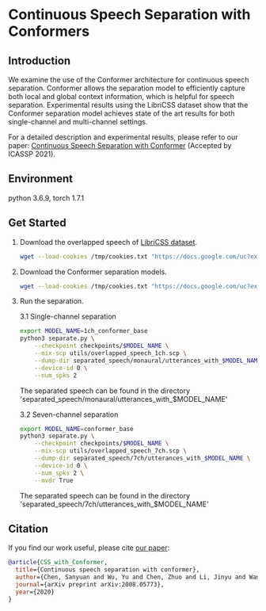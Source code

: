 # Continuous Speech Separation with Conformers

## Introduction

We examine the use of the Conformer architecture for continuous speech separation. 
Conformer allows the separation model to efficiently capture both local and global context information, which is helpful for speech separation.
Experimental results using the LibriCSS dataset show that the Conformer separation model achieves state of the art results for both single-channel and multi-channel settings.

For a detailed description and experimental results, please refer to our paper: [Continuous Speech Separation with Conformer](https://arxiv.org/abs/2008.05773) (Accepted by ICASSP 2021).

## Environment
python 3.6.9, torch 1.7.1

## Get Started
1. Download the overlapped speech of [LibriCSS dataset](https://github.com/chenzhuo1011/libri_css).

    ```bash
    wget --load-cookies /tmp/cookies.txt "https://docs.google.com/uc?export=download&confirm=$(wget --quiet --save-cookies /tmp/cookies.txt --keep-session-cookies --no-check-certificate 'https://docs.google.com/uc?export=download&id=1PdloA-V8HGxkRu9MnT35_civpc3YXJsT' -O- | sed -rn 's/.*confirm=([0-9A-Za-z_]+).*/\1\n/p')&id=1PdloA-V8HGxkRu9MnT35_civpc3YXJsT" -O overlapped_speech.zip && rm -rf /tmp/cookies.txt && unzip overlapped_speech.zip && rm overlapped_speech.zip && mv libricss_overlapped_speech overlapped_speech
   ```

2. Download the Conformer separation models.

    ```bash
    wget --load-cookies /tmp/cookies.txt "https://docs.google.com/uc?export=download&confirm=$(wget --quiet --save-cookies /tmp/cookies.txt --keep-session-cookies --no-check-certificate 'https://docs.google.com/uc?export=download&id=1OlTbEvxYUoqWIHfeAXCftL9srbWUo4I1' -O- | sed -rn 's/.*confirm=([0-9A-Za-z_]+).*/\1\n/p')&id=1OlTbEvxYUoqWIHfeAXCftL9srbWUo4I1" -O checkpoints.zip && rm -rf /tmp/cookies.txt && unzip checkpoints.zip && rm checkpoints.zip && mv css_with_conformer_checkpoints checkpoints
    ```

3. Run the separation.

    3.1  Single-channel separation
    
    ```bash
    export MODEL_NAME=1ch_conformer_base
    python3 separate.py \
        --checkpoint checkpoints/$MODEL_NAME \
        --mix-scp utils/overlapped_speech_1ch.scp \
        --dump-dir separated_speech/monaural/utterances_with_$MODEL_NAME \
        --device-id 0 \
        --num_spks 2
    ```
        
    The separated speech can be found in the directory 'separated_speech/monaural/utterances_with_$MODEL_NAME'
    
    3.2 Seven-channel separation
    
    ```bash
    export MODEL_NAME=conformer_base
    python3 separate.py \
        --checkpoint checkpoints/$MODEL_NAME \
        --mix-scp utils/overlapped_speech_7ch.scp \
        --dump-dir separated_speech/7ch/utterances_with_$MODEL_NAME \
        --device-id 0 \
        --num_spks 2 \
        --mvdr True
    ```
    
    The separated speech can be found in the directory 'separated_speech/7ch/utterances_with_$MODEL_NAME'

## Citation
If you find our work useful, please cite [our paper](https://arxiv.org/abs/2008.05773):
```bibtex
@article{CSS_with_Conformer,
  title={Continuous speech separation with conformer},
  author={Chen, Sanyuan and Wu, Yu and Chen, Zhuo and Li, Jinyu and Wang, Chengyi and Liu, Shujie and Zhou, Ming},
  journal={arXiv preprint arXiv:2008.05773},
  year={2020}
}
```